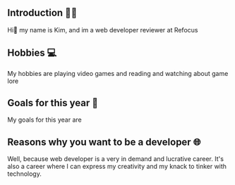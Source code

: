 
## Introduction 🙋‍♂️
Hi👋 my name is Kim, and im a web developer reviewer at Refocus

## Hobbies 💻
My hobbies are playing video games and reading and watching about game lore

## Goals for this year 🚀
My goals for this year are 

## Reasons why you want to be a developer 🌐
Well, because web developer is a very in demand and lucrative career. It's also a career where I can express my creativity and my knack to tinker with technology.
